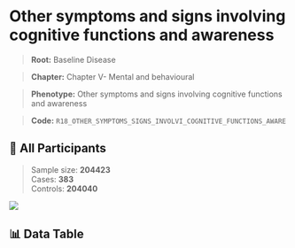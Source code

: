 # Other symptoms and signs involving cognitive functions and awareness

> **Root:** Baseline Disease  

> **Chapter:** Chapter V- Mental and behavioural  

> **Phenotype:** Other symptoms and signs involving cognitive functions and awareness  

> **Code:** `R18_OTHER_SYMPTOMS_SIGNS_INVOLVI_COGNITIVE_FUNCTIONS_AWARE`

## 🧪 All Participants  
> Sample size: **204423**  
> Cases: **383**  
> Controls: **204040**
<img src="/Sensitive/Figures/ALL/Baseline/R18_OTHER_SYMPTOMS_SIGNS_INVOLVI_COGNITIVE_FUNCTIONS_AWARE.png"/>

## 📊 Data Table
<CsvTableMRF src="/Sensitive/Data/ALL/Baseline/LG_R18_OTHER_SYMPTOMS_SIGNS_INVOLVI_COGNITIVE_FUNCTIONS_AWARE.csv"/>

